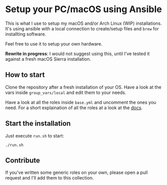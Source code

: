 # Setup your PC/macOS using Ansible

This is what I use to setup my macOS and/or Arch Linux (WIP) installations.
It's using ansible with a local connection to create/setup files and `brew` for
installting software.

Feel free to use it to setup your own hardware.

**Rewrite in progress**: I would not suggest using this, until I've tested it
against a fresh macOS Sierra installation.

## How to start

Clone the repository after a fresh installation of your OS. Have a look at the
vars inside `group_vars/local` and edit them to your needs.

Have a look at all the roles inside `base.yml` and uncomment the ones you need.
For a short explaination of all the roles at a look at the [docs](docs/).


## Start the installation

Just execute `run.sh` to start:

```
./run.sh
```

## Contribute

If you've written some generic roles on your own, please open a pull request and
I'll add them to this collection.
